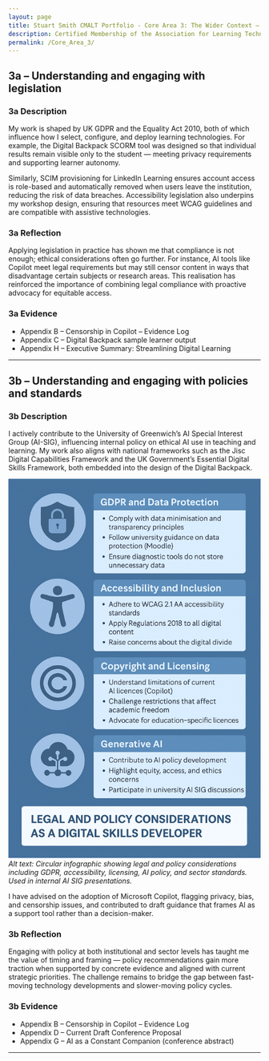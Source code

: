 ```yaml
---
layout: page
title: Stuart Smith CMALT Portfolio - Core Area 3: The Wider Context – Understanding and engaging with legislation, policies and standards
description: Certified Membership of the Association for Learning Technology (CMALT) portfolio of Stuart Smith, MSc, BA (Hons).
permalink: /Core_Area_3/
---
```


## 3a – Understanding and engaging with legislation

### 3a Description

My work is shaped by UK GDPR and the Equality Act 2010, both of which influence how I select, configure, and deploy learning technologies. For example, the Digital Backpack SCORM tool was designed so that individual results remain visible only to the student — meeting privacy requirements and supporting learner autonomy.

Similarly, SCIM provisioning for LinkedIn Learning ensures account access is role-based and automatically removed when users leave the institution, reducing the risk of data breaches. Accessibility legislation also underpins my workshop design, ensuring that resources meet WCAG guidelines and are compatible with assistive technologies.

### 3a Reflection

Applying legislation in practice has shown me that compliance is not enough; ethical considerations often go further. For instance, AI tools like Copilot meet legal requirements but may still censor content in ways that disadvantage certain subjects or research areas. This realisation has reinforced the importance of combining legal compliance with proactive advocacy for equitable access.

### 3a Evidence

- Appendix B – Censorship in Copilot – Evidence Log
- Appendix C – Digital Backpack sample learner output
- Appendix H – Executive Summary: Streamlining Digital Learning

---

## 3b – Understanding and engaging with policies and standards

### 3b Description

I actively contribute to the University of Greenwich’s AI Special Interest Group (AI-SIG), influencing internal policy on ethical AI use in teaching and learning. My work also aligns with national frameworks such as the Jisc Digital Capabilities Framework and the UK Government’s Essential Digital Skills Framework, both embedded into the design of the Digital Backpack.

![Legal and Policy Considerations in Digital Education](./assets/media/legal_policy_infographic.png)
*Alt text: Circular infographic showing legal and policy considerations including GDPR, accessibility, licensing, AI policy, and sector standards. Used in internal AI SIG presentations.*

I have advised on the adoption of Microsoft Copilot, flagging privacy, bias, and censorship issues, and contributed to draft guidance that frames AI as a support tool rather than a decision-maker.

### 3b Reflection

Engaging with policy at both institutional and sector levels has taught me the value of timing and framing — policy recommendations gain more traction when supported by concrete evidence and aligned with current strategic priorities. The challenge remains to bridge the gap between fast-moving technology developments and slower-moving policy cycles.

### 3b Evidence

- Appendix B – Censorship in Copilot – Evidence Log
- Appendix D – Current Draft Conference Proposal
- Appendix G – AI as a Constant Companion (conference abstract)

---
